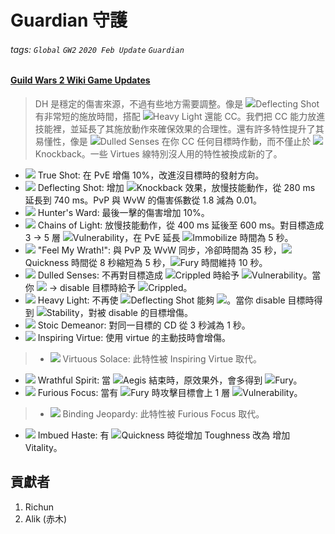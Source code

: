# Guardian 守護

###### tags: `Global` `GW2` `2020 Feb Update` `Guardian`

#### [Guild Wars 2 Wiki Game Updates](https://wiki.guildwars2.com/wiki/Game_updates/2020-02-11)

> DH 是穩定的傷害來源，不過有些地方需要調整。像是 ![][deflecting shot 20]Deflecting Shot 有非常短的施放時間，搭配 ![][heavy light 20]Heavy Light 還能 CC。我們把 CC 能力放進技能裡，並延長了其施放動作來確保效果的合理性。還有許多特性提升了其易懂性，像是 ![][dulled senses 20]Dulled Senses 在你 CC 任何目標時作動，而不僅止於 ![][knockback]Knockback。一些 Virtues 線特別沒人用的特性被換成新的了。

* [![][true shot]][true shot wiki] True Shot: 在 PvE 增傷 10%，改進沒目標時的發射方向。
* [![][deflecting shot]][deflecting shot wiki] Deflecting Shot: 增加 ![][knockback]Knockback 效果，放慢技能動作，從 280 ms 延長到 740 ms。PvP 與 WvW 的傷害係數從 1.8 減為 0.01。
* [![][hunter's ward]][hunter's ward wiki] Hunter's Ward: 最後一擊的傷害增加 10%。
* [![][chains of light]][chains of light wiki] Chains of Light: 放慢技能動作，從 400 ms 延後至 600 ms。對目標造成 3 -> 5 層 ![][vulnerability]Vulnerability，在 PvE 延長 ![][immobile]Immobilize 時間為 5 秒。
* [![][feel my wrath]][feel my wrath wiki] "Feel My Wrath!": 與 PvP 及 WvW 同步，冷卻時間為 35 秒，![][quickness]Quickness 時間從 8 秒縮短為 5 秒，![][fury]Fury 時間維持 10 秒。
* [![][dulled senses]][dulled senses wiki] Dulled Senses: 不再對目標造成 ![][crippled]Crippled 時給予 ![][vulnerability]Vulnerability。當你 ![][knockback] -> disable 目標時給予 ![][crippled]Crippled。
* [![][heavy light]][heavy light wiki] Heavy Light: 不再使 ![][deflecting shot 20]Deflecting Shot 能夠 ![][knockback]。當你 disable 目標時得到 ![][stability]Stability，對被 disable 的目標增傷。
* [![][stoic demeanor]][stoic demeanor wiki] Stoic Demeanor: 對同一目標的 CD 從 3 秒減為 1 秒。
* [![][inspiring virtue]][inspiring virtue wiki] Inspiring Virtue: 使用 virtue 的主動技時會增傷。
> * [![][virtuous solace]][virtuous solace wiki] Virtuous Solace: 此特性被 Inspiring Virtue 取代。
* [![][wrathful spirit]][wrathful spirit wiki] Wrathful Spirit: 當 ![][aegis]Aegis 結束時，原效果外，會多得到 ![][fury]Fury。
* [![][furious focus]][furious focus wiki] Furious Focus: 當有 ![][fury]Fury 時攻擊目標會上 1 層 ![][vulnerability]Vulnerability。
> * [![][binding jeopardy]][binding jeopardy wiki] Binding Jeopardy: 此特性被 Furious Focus 取代。
* [![][imbued haste]][imbued haste wiki] Imbued Haste: 有 ![][quickness]Quickness 時從增加 Toughness 改為 增加 Vitality。

## 貢獻者
1. Richun
2. Alik (赤木)

[底下這些別動，上面才是正文]: https://wiki.guildwars2.com

[aegis]: https://wiki.guildwars2.com/images/thumb/e/e5/Aegis.png/20px-Aegis.png
[alarcity]: https://wiki.guildwars2.com/images/thumb/4/4c/Alacrity.png/20px-Alacrity.png
[fury]: https://wiki.guildwars2.com/images/thumb/4/46/Fury.png/20px-Fury.png
[might]: https://wiki.guildwars2.com/images/thumb/7/7c/Might.png/20px-Might.png
[protection]: https://wiki.guildwars2.com/images/thumb/6/6c/Protection.png/20px-Protection.png
[quickness]: https://wiki.guildwars2.com/images/thumb/b/b4/Quickness.png/20px-Quickness.png
[regeneration]: https://wiki.guildwars2.com/images/thumb/5/53/Regeneration.png/20px-Regeneration.png
[resistance]: https://wiki.guildwars2.com/images/thumb/4/4b/Resistance.png/20px-Resistance.png
[retaliation]: https://wiki.guildwars2.com/images/thumb/5/53/Retaliation.png/20px-Retaliation.png
[stability]: https://wiki.guildwars2.com/images/thumb/a/ae/Stability.png/20px-Stability.png
[swiftness]: https://wiki.guildwars2.com/images/thumb/a/af/Swiftness.png/20px-Swiftness.png
[vigor]: https://wiki.guildwars2.com/images/thumb/f/f4/Vigor.png/20px-Vigor.png
[bleeding]: https://wiki.guildwars2.com/images/thumb/3/33/Bleeding.png/20px-Bleeding.png
[burning]: https://wiki.guildwars2.com/images/thumb/4/45/Burning.png/20px-Burning.png
[confusion]: https://wiki.guildwars2.com/images/thumb/e/e6/Confusion.png/20px-Confusion.png
[poisoned]: https://wiki.guildwars2.com/images/thumb/1/11/Poisoned.png/20px-Poisoned.png
[torment]: https://wiki.guildwars2.com/images/thumb/0/08/Torment.png/20px-Torment.png
[blinded]: https://wiki.guildwars2.com/images/thumb/3/33/Blinded.png/20px-Blinded.png
[chilled]: https://wiki.guildwars2.com/images/thumb/a/a6/Chilled.png/20px-Chilled.png
[crippled]: https://wiki.guildwars2.com/images/thumb/f/fb/Crippled.png/20px-Crippled.png
[fear]: https://wiki.guildwars2.com/images/thumb/e/e6/Fear.png/20px-Fear.png
[immobile]: https://wiki.guildwars2.com/images/thumb/3/32/Immobile.png/20px-Immobile.png
[slow]: https://wiki.guildwars2.com/images/thumb/f/f5/Slow.png/20px-Slow.png
[taunt]: https://wiki.guildwars2.com/images/thumb/c/cc/Taunt.png/20px-Taunt.png
[weakness]: https://wiki.guildwars2.com/images/thumb/f/f9/Weakness.png/20px-Weakness.png
[vulnerability]: https://wiki.guildwars2.com/images/thumb/a/af/Vulnerability.png/20px-Vulnerability.png
[stealth]: https://wiki.guildwars2.com/images/thumb/1/19/Stealth.png/20px-Stealth.png
[revealed]: https://wiki.guildwars2.com/images/thumb/d/db/Revealed.png/20px-Revealed.png
[daze]: https://wiki.guildwars2.com/images/thumb/7/79/Daze.png/20px-Daze.png
[stun]: https://wiki.guildwars2.com/images/thumb/9/97/Stun.png/20px-Stun.png
[knockdown]: https://wiki.guildwars2.com/images/thumb/3/36/Knockdown.png/20px-Knockdown.png
[pull]: https://wiki.guildwars2.com/images/thumb/a/a4/Radius.png/20px-Radius.png
[knockback]: https://wiki.guildwars2.com/images/thumb/c/ca/Knockback.png/20px-Knockback.png
[launch]: https://wiki.guildwars2.com/images/thumb/6/68/Launch.png/20px-Launch.png
[float]: https://wiki.guildwars2.com/images/thumb/c/c8/Float.png/20px-Float.png
[sink]: https://wiki.guildwars2.com/images/thumb/6/66/Sink.png/20px-Sink.png
[superspeed]: https://wiki.guildwars2.com/images/thumb/1/1a/Super_Speed.png/20px-Super_Speed.png
[breakstun]: https://wiki.guildwars2.com/images/thumb/7/7a/Breaks_stun.png/20px-Breaks_stun.png
[barrier]: https://wiki.guildwars2.com/images/thumb/c/cc/Barrier.png/20px-Barrier.png
[chaos aura]: https://wiki.guildwars2.com/images/thumb/1/1b/Chaos_Armor.png/20px-Chaos_Armor.png
[dark aura]: https://wiki.guildwars2.com/images/thumb/e/ef/Dark_Aura.png/20px-Dark_Aura.png
[fire aura]: https://wiki.guildwars2.com/images/thumb/1/18/Fire_Shield.png/20px-Fire_Shield.png
[frost aura]: https://wiki.guildwars2.com/images/thumb/6/68/Frost_Aura.png/20px-Frost_Aura.png
[light aura]: https://wiki.guildwars2.com/images/thumb/5/5a/Light_Aura.png/20px-Light_Aura.png
[magnetic aura]: https://wiki.guildwars2.com/images/thumb/5/5a/Magnetic_Aura.png/20px-Magnetic_Aura.png
[shocking aura]: https://wiki.guildwars2.com/images/thumb/3/31/Shocking_Aura.png/20px-Shocking_Aura.png

[deflecting shot]: https://wiki.guildwars2.com/images/thumb/d/d2/Deflecting_Shot.png/32px-Deflecting_Shot.png
[deflecting shot 20]: https://i.imgur.com/2kxaWRY.png
[heavy light]: https://wiki.guildwars2.com/images/thumb/a/a3/Heavy_Light.png/32px-Heavy_Light.png
[heavy light 20]: https://wiki.guildwars2.com/images/thumb/a/a3/Heavy_Light.png/20px-Heavy_Light.png
[dulled senses]: https://wiki.guildwars2.com/images/thumb/a/a5/Dulled_Senses.png/32px-Dulled_Senses.png
[dulled senses 20]: https://wiki.guildwars2.com/images/thumb/a/a5/Dulled_Senses.png/20px-Dulled_Senses.png
[true shot]: https://wiki.guildwars2.com/images/thumb/3/35/True_Shot.png/32px-True_Shot.png
[hunter's ward]: https://wiki.guildwars2.com/images/thumb/e/e6/Hunter%27s_Ward.png/32px-Hunter%27s_Ward.png
[chains of light]: https://wiki.guildwars2.com/images/thumb/5/5a/Chains_of_Light.png/32px-Chains_of_Light.png
[feel my wrath]: https://wiki.guildwars2.com/images/thumb/6/6f/%22Feel_My_Wrath%21%22.png/32px-%22Feel_My_Wrath%21%22.png
[stoic demeanor]: https://wiki.guildwars2.com/images/thumb/6/66/Stoic_Demeanor.png/32px-Stoic_Demeanor.png
[inspiring virtue]: https://wiki.guildwars2.com/images/thumb/7/74/Skill.png/32px-Skill.png
[virtuous solace]: https://wiki.guildwars2.com/images/thumb/8/8f/Virtuous_Solace.png/32px-Virtuous_Solace.png
[wrathful spirit]: https://wiki.guildwars2.com/images/thumb/0/03/Wrathful_Spirit.png/32px-Wrathful_Spirit.png
[furious focus]: https://wiki.guildwars2.com/images/thumb/7/74/Skill.png/32px-Skill.png
[binding jeopardy]: https://wiki.guildwars2.com/images/thumb/2/2e/Binding_Jeopardy.png/32px-Binding_Jeopardy.png
[imbued haste]: https://wiki.guildwars2.com/images/thumb/0/0e/Imbued_Haste.png/32px-Imbued_Haste.png

[deflecting shot wiki]: https://wiki.guildwars2.com/wiki/Deflecting_Shot
[heavy light wiki]: https://wiki.guildwars2.com/wiki/Heavy_Light
[dulled senses wiki]: https://wiki.guildwars2.com/wiki/Dulled_Senses
[true shot wiki]: https://wiki.guildwars2.com/wiki/True_Shot
[hunter's ward wiki]: https://wiki.guildwars2.com/wiki/Hunter%27s_Ward
[chains of light wiki]: https://wiki.guildwars2.com/wiki/Chains_of_Light
[feel my wrath wiki]: https://wiki.guildwars2.com/wiki/%22Feel_My_Wrath!%22
[stoic demeanor wiki]: https://wiki.guildwars2.com/wiki/Stoic_Demeanor
[inspiring virtue wiki]: https://wiki.guildwars2.com/wiki/Inspiring_Virtue
[virtuous solace wiki]: https://wiki.guildwars2.com/wiki/Virtuous_Solace
[wrathful spirit wiki]: https://wiki.guildwars2.com/wiki/Wrathful_Spirit
[furious focus wiki]: https://wiki.guildwars2.com/wiki/Furious_Focus
[binding jeopardy wiki]: https://wiki.guildwars2.com/wiki/Binding_Jeopardy
[imbued haste wiki]: https://wiki.guildwars2.com/wiki/Imbued_Haste

